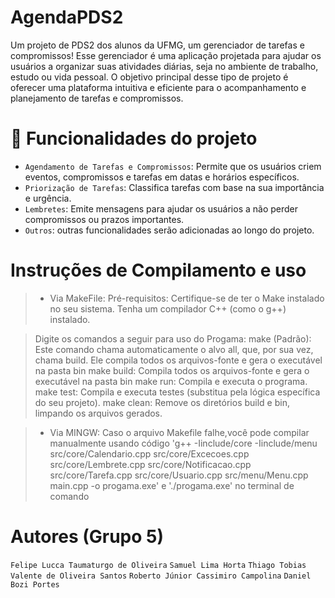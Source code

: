 # AgendaPDS2
Um projeto de PDS2 dos alunos da UFMG, um gerenciador de tarefas e compromissos!
Esse gerenciador é uma aplicação projetada para ajudar os usuários a organizar suas atividades diárias, seja no ambiente de trabalho, estudo ou vida pessoal.
O objetivo principal desse tipo de projeto é oferecer uma plataforma intuitiva e eficiente para o acompanhamento e planejamento de tarefas e compromissos.

# :hammer: Funcionalidades do projeto
- `Agendamento de Tarefas e Compromissos`: Permite que os usuários criem eventos, compromissos e tarefas em datas e horários específicos.
- `Priorização de Tarefas`: Classifica tarefas com base na sua importância e urgência. 
- `Lembretes`: Emite mensagens para ajudar os usuários a não perder compromissos ou prazos importantes.
- `Outros`: outras funcionalidades serão adicionadas ao longo do projeto.
# Instruções de Compilamento e uso 
>  - Via MakeFile:
> Pré-requisitos:
Certifique-se de ter o Make instalado no seu sistema.
Tenha um compilador C++ (como o g++) instalado.

> Digite os comandos a seguir para uso do Progama:
make (Padrão): Este comando chama automaticamente o alvo all, que, por sua vez, chama build. Ele compila todos os arquivos-fonte e gera o executável na pasta bin
make build: Compila todos os arquivos-fonte e gera o executável na pasta bin
make run: Compila e executa o programa.
make test: Compila e executa testes (substitua pela lógica específica do seu projeto).
make clean: Remove os diretórios build e bin, limpando os arquivos gerados.

> - Via MINGW:
>   Caso o arquivo Makefile falhe,você pode compilar manualmente usando código 'g++ -Iinclude/core -Iinclude/menu src/core/Calendario.cpp src/core/Excecoes.cpp src/core/Lembrete.cpp src/core/Notificacao.cpp src/core/Tarefa.cpp src/core/Usuario.cpp src/menu/Menu.cpp main.cpp -o progama.exe' e './progama.exe' no terminal de comando

# Autores (Grupo 5)
`Felipe Lucca Taumaturgo de Oliveira`
`Samuel Lima Horta`
`Thiago Tobias Valente de Oliveira Santos`
`Roberto Júnior Cassimiro Campolina`
`Daniel Bozi Portes`
